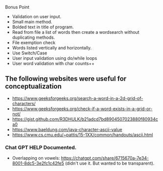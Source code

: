 Bonus Point
* Validation on user input.  
* Small main method. 
* Bolded text in title of program.
* Read from file a list of words then create a wordsearch without duplicating methods.
* File exemption check
* Words listed vertically and horizontally.
* Use Switch/Case
* User input validation using do/while loops
* User word validation with char counts++

## The following websites were useful for conceptualization
* https://www.geeksforgeeks.org/search-a-word-in-a-2d-grid-of-characters/
* https://www.geeksforgeeks.org/check-if-a-word-exists-in-a-grid-or-not/
* https://gist.github.com/R3DHULK/b21adcd7bd8904507023880f80934ca0
* https://www.baeldung.com/java-character-ascii-value
* https://www.cs.cmu.edu/~pattis/15-1XX/common/handouts/ascii.html

### Chat GPT HELP Documented.
* Overlapping on vowels: https://chatgpt.com/share/6715670a-7e34-8001-8dc5-3e2fc1c42fe5 (didn't use it. But wanted to be transparent).
